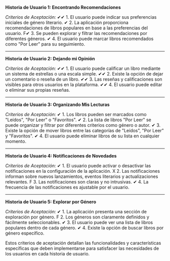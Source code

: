 **Historia de Usuario 1: Encontrando Recomendaciones**

*Criterios de Aceptación:*
✔✔ 1. El usuario puede indicar sus preferencias iniciales de género literario.
✔ 2. La aplicación proporciona recomendaciones de libros populares en base a las preferencias del usuario.
F✔ 3. Se pueden explorar y filtrar las recomendaciones por diferentes géneros.
✔ 4. El usuario puede marcar libros recomendados como "Por Leer" para su seguimiento.

---

**Historia de Usuario 2: Dejando mi Opinión**

*Criterios de Aceptación:*
✔✔ 1. El usuario puede calificar un libro mediante un sistema de estrellas o una escala simple.
✔✔ 2. Existe la opción de dejar un comentario o reseña de un libro.
✔✔ 3. Las reseñas y calificaciones son visibles para otros usuarios en la plataforma.
✔✔ 4. El usuario puede editar o eliminar sus propias reseñas.

---

**Historia de Usuario 3: Organizando Mis Lecturas**

*Criterios de Aceptación:*
✔ 1. Los libros pueden ser marcados como "Leídos", "Por Leer" o "Favoritos".
✔ 2. La lista de libros "Por Leer" se puede organizar y filtrar por diferentes criterios como género o autor.
✔ 3. Existe la opción de mover libros entre las categorías de "Leídos", "Por Leer" y "Favoritos".
✔ 4. El usuario puede eliminar libros de su lista en cualquier momento.

---

**Historia de Usuario 4: Notificaciones de Novedades**

*Criterios de Aceptación:*
✔ 1. El usuario puede activar o desactivar las notificaciones en la configuración de la aplicación.
X 2. Las notificaciones informan sobre nuevos lanzamientos, eventos literarios y actualizaciones relevantes.
F 3. Las notificaciones son claras y no intrusivas.
✔ 4. La frecuencia de las notificaciones es ajustable por el usuario.

---

**Historia de Usuario 5: Explorar por Género**

*Criterios de Aceptación:*
✔ 1. La aplicación presenta una sección de exploración por género.
F 2. Los géneros son claramente definidos y fácilmente seleccionables.
✔ 3. El usuario puede ver una lista de libros populares dentro de cada género.
✔ 4. Existe la opción de buscar libros por género específico.

Estos criterios de aceptación detallan las funcionalidades y características específicas que deben implementarse para satisfacer las necesidades de los usuarios en cada historia de usuario.